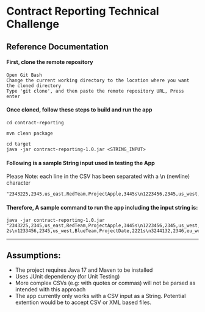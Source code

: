 # Contract Reporting Technical Challenge

## Reference Documentation

#### First, clone the remote repository
```
Open Git Bash
Change the current working directory to the location where you want the cloned directory
Type 'git clone', and then paste the remote repository URL, Press enter 
```

#### Once cloned, follow these steps to build and run the app
```
cd contract-reporting

mvn clean package

cd target
java -jar contract-reporting-1.0.jar <STRING_INPUT>
```

#### Following is a sample String input used in testing the App
Please Note: each line in the CSV has been separated with a \n (newline) character
```
"2343225,2345,us_east,RedTeam,ProjectApple,3445s\n1223456,2345,us_west,BlueTeam,ProjectBanana,2211s\n3244332,2346,eu_west,YellowTeam3,ProjectCarrot,4322s\n1233456,2345,us_west,BlueTeam,ProjectDate,2221s\n3244132,2346,eu_west,YellowTeam3,ProjectEgg,4122s"
```

#### Therefore, A sample command to run the app including the input string is:
```
java -jar contract-reporting-1.0.jar "2343225,2345,us_east,RedTeam,ProjectApple,3445s\n1223456,2345,us_west,BlueTeam,ProjectBanana,2211s\n3244332,2346,eu_west,YellowTeam3,ProjectCarrot,432
2s\n1233456,2345,us_west,BlueTeam,ProjectDate,2221s\n3244132,2346,eu_west,YellowTeam3,ProjectEgg,4122s"
```

---
## Assumptions:

- The project requires Java 17 and Maven to be installed
- Uses JUnit dependency (for Unit Testing)  
- More complex CSVs (e.g: with quotes or commas) will not be parsed as intended with this approach
- The app currently only works with a CSV input as a String. Potential extention would be to accept CSV or XML based files. 